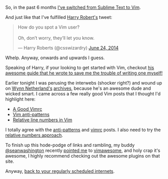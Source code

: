 So, in the past 6 months [I've switched from Sublime Text to Vim](https://github.com/asimpson/dotfiles/blob/master/.vimrc).

And just like that I've fulfilled [Harry Robert's](http://twitter.com/csswizardry) tweet:

<blockquote class="twitter-tweet" data-lang="en"><p lang="en" dir="ltr">How do you spot a Vim user?<br><br>Oh, don’t worry, they’ll let you know.</p>&mdash; Harry Roberts (@csswizardry) <a href="https://twitter.com/csswizardry/status/481468881400528896?ref_src=twsrc%5Etfw">June 24, 2014</a></blockquote>

Whelp. Anyway, onwards and upwards I guess.

Speaking of Harry, if your looking to get started with Vim, checkout [his awesome guide that he wrote to save me the trouble of writing one myself\!](http://csswizardry.com/2014/06/vim-for-people-who-think-things-like-vim-are-weird-and-hard/)

Earlier tonight I was perusing the interwebs (shocker right?) and wound up on [Wynn Netherland's](http://wynnnetherland.com) [archives](http://wynnnetherland.com/archives), because he's an awesome dude and wicked smart. I came across a few really good Vim posts that I thought I'd highlight here:

  - [A Good Vimrc](http://dougblack.io/words/a-good-vimrc.html)
  - [Vim anti-patterns](http://blog.sanctum.geek.nz/vim-anti-patterns/)
  - [Relative line numbers in Vim](http://jeffkreeftmeijer.com/2012/relative-line-numbers-in-vim-for-super-fast-movement/)

I totally agree with the [anti-patterns](http://blog.sanctum.geek.nz/vim-anti-patterns/) and [vimrc](http://dougblack.io/words/a-good-vimrc.html) posts. I also need to try the [relative numbers approach](http://jeffkreeftmeijer.com/2012/relative-line-numbers-in-vim-for-super-fast-movement/).

To finish up this hode-podge of links and rambling, my buddy [@seanwashington](http://twitter.com/seanwashington) recently [pointed me](https://twitter.com/seanwashington/status/482247769747255297) to [vimawesome](http://vimawesome.com), and holy crap it's awesome, I highly recommend checking out the awesome plugins on that site.

Anyway, [back to your regularly scheduled internets](http://media.giphy.com/media/NO3XxB6Ny3eZq/giphy.gif).
